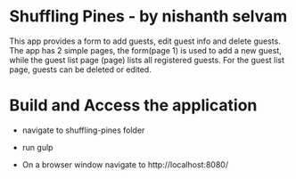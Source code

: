 # Shuffling Pines - by nishanth selvam

This app provides a form to add guests, edit guest info and delete guests. The app has 2 simple pages, the form(page 1) is used to
add a new guest, while the guest list page (page) lists all registered guests. For the guest list page, guests can be deleted or edited.


# Build and Access the application

* navigate to shuffling-pines folder

* run gulp

* On a browser window navigate to http://localhost:8080/
 
